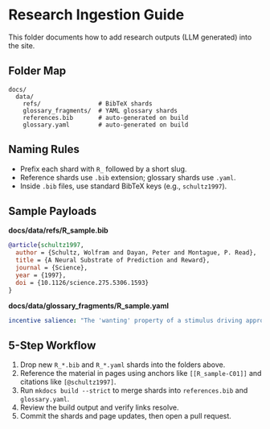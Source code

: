 # Research Ingestion Guide

This folder documents how to add research outputs (LLM generated) into the site.

## Folder Map
```
docs/
  data/
    refs/                # BibTeX shards
    glossary_fragments/  # YAML glossary shards
    references.bib       # auto-generated on build
    glossary.yaml        # auto-generated on build
```

## Naming Rules
- Prefix each shard with `R_` followed by a short slug.
- Reference shards use `.bib` extension; glossary shards use `.yaml`.
- Inside `.bib` files, use standard BibTeX keys (e.g., `schultz1997`).

## Sample Payloads
**docs/data/refs/R_sample.bib**
```bibtex
@article{schultz1997,
  author = {Schultz, Wolfram and Dayan, Peter and Montague, P. Read},
  title = {A Neural Substrate of Prediction and Reward},
  journal = {Science},
  year = {1997},
  doi = {10.1126/science.275.5306.1593}
}
```

**docs/data/glossary_fragments/R_sample.yaml**
```yaml
incentive salience: "The 'wanting' property of a stimulus driving approach."
```

## 5-Step Workflow
1. Drop new `R_*.bib` and `R_*.yaml` shards into the folders above.
2. Reference the material in pages using anchors like `[[R_sample-C01]]` and citations like `[@schultz1997]`.
3. Run `mkdocs build --strict` to merge shards into `references.bib` and `glossary.yaml`.
4. Review the build output and verify links resolve.
5. Commit the shards and page updates, then open a pull request.
